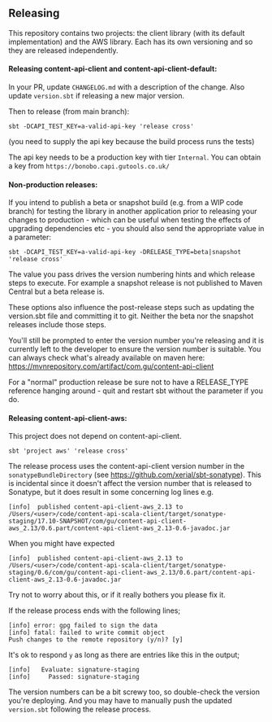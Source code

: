 ## Releasing

This repository contains two projects: the client library (with its default implementation) and the AWS library.
Each has its own versioning and so they are released independently.

#### Releasing content-api-client and content-api-client-default:
In your PR, update `CHANGELOG.md` with a description of the change. Also update `version.sbt` if releasing a new major version. 

Then to release (from main branch):
```
sbt -DCAPI_TEST_KEY=a-valid-api-key 'release cross'
```
(you need to supply the api key because the build process runs the tests)

The api key needs to be a production key with tier `Internal`. You can obtain a key from `https://bonobo.capi.gutools.co.uk/`


#### Non-production releases:
If you intend to publish a beta or snapshot build (e.g. from a WIP code branch) for testing the library in another application prior to releasing your changes to production - which can be useful when testing the effects of upgrading dependencies etc - you should also send the appropriate value in a parameter:
```
sbt -DCAPI_TEST_KEY=a-valid-api-key -DRELEASE_TYPE=beta|snapshot 'release cross'
```

The value you pass drives the version numbering hints and which release steps to execute. For example a snapshot release is not published to Maven Central but a beta release is. 

These options also influence the post-release steps such as updating the version.sbt file and committing it to git. Neither the beta nor the snapshot releases include those steps. 

You'll still be prompted to enter the version number you're releasing and it is currently left to the developer to ensure the version number is suitable. You can always check what's already available on maven here: https://mvnrepository.com/artifact/com.gu/content-api-client   

For a "normal" production release be sure not to have a RELEASE_TYPE reference hanging around - quit and restart sbt without the parameter if you do.

#### Releasing content-api-client-aws:
This project does not depend on content-api-client.
```
sbt 'project aws' 'release cross'
```

The release process uses the content-api-client version number in the `sonatypeBundleDirectory` (see https://github.com/xerial/sbt-sonatype).  This is incidental since it doesn't affect the version number that is released to Sonatype, but it does result in some concerning log lines e.g.

```
[info] 	published content-api-client-aws_2.13 to /Users/<user>/code/content-api-scala-client/target/sonatype-staging/17.10-SNAPSHOT/com/gu/content-api-client-aws_2.13/0.6.part/content-api-client-aws_2.13-0.6-javadoc.jar
```

When you might have expected 

```
[info] 	published content-api-client-aws_2.13 to /Users/<user>/code/content-api-scala-client/target/sonatype-staging/0.6/com/gu/content-api-client-aws_2.13/0.6.part/content-api-client-aws_2.13-0.6-javadoc.jar
```

Try not to worry about this, or if it really bothers you please fix it.

If the release process ends with the following lines;
```
[info] error: gpg failed to sign the data
[info] fatal: failed to write commit object
Push changes to the remote repository (y/n)? [y] 
```

It's ok to respond `y` as long as there are entries like this in the output;
```
[info]   Evaluate: signature-staging
[info]     Passed: signature-staging
```

The version numbers can be a bit screwy too, so double-check the version you're deploying. And you may have to manually push the updated `version.sbt` following the release process.

